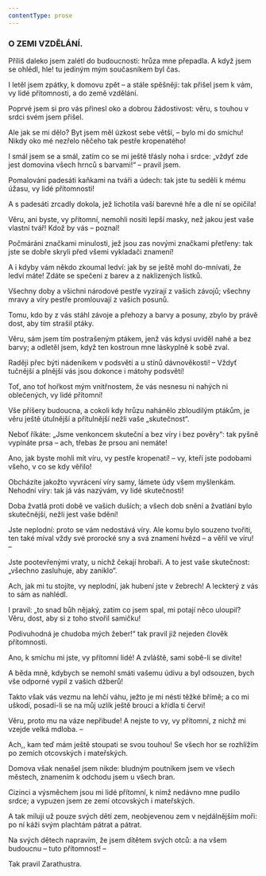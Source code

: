 ```yaml
---
contentType: prose
---
```


### O ZEMI VZDĚLÁNÍ.

Příliš daleko jsem zalétl do budoucnosti: hrůza mne přepadla. A když jsem se ohlédl, hle! tu jediným mým současníkem byl čas.

I letěl jsem zpátky, k domovu zpět – a stále spěšněji: tak přišel jsem k vám, vy lidé přítomnosti, a do země vzdělání. 

Poprvé jsem si pro vás přinesl oko a dobrou žádostivost: věru, s touhou v srdci svém jsem přišel. 

Ale jak se mi dělo? Byt jsem měl úzkost sebe větší, – bylo mi do smíchu! Nikdy oko mé nezřelo něčeho tak pestře kropenatého!

I smál jsem se a smál, zatím co se mi ještě třásly noha i srdce: „vždyť zde jest domovina všech hrnců s barvami!“ – pravil jsem.

Pomalováni padesáti kaňkami na tváři a údech: tak jste tu seděli k mému úžasu, vy lidé přítomnosti! 

A s padesáti zrcadly dokola, jež lichotila vaší barevné hře a dle ní se opičila!

Věru, ani byste, vy přítomní, nemohli nositi lepší masky, než jakou jest vaše vlastní tvář! Kdož by vás – poznal!

Počmáráni značkami minulosti, jež jsou zas novými značkami přetřeny: tak jste se dobře skryli před všemi vykladači znamení!

A i kdyby vám někdo zkoumal ledví: jak by se ještě mohl do-mnívati, že ledví máte! Zdáte se spečeni z barev a z naklizených lístků.

Všechny doby a všichni národové pestře vyzírají z vašich závojů; všechny mravy a víry pestře promlouvají z vašich posunů. 

Tomu, kdo by z vás stáhl závoje a přehozy a barvy a posuny, zbylo by právě dost, aby tím strašil ptáky. 

Věru, sám jsem tím postrašeným ptákem, jenž vás kdysi uviděl nahé a bez barvy; a odletěl jsem, když ten kostroun mne láskyplně k sobě zval. 

Raději přec býti nádeníkem v podsvětí a u stínů dávnověkosti! – Vždyť tučnější a plnější vás jsou dokonce i mátohy podsvětí!

Toť, ano toť hořkost mým vnitřnostem, že vás nesnesu ni nahých ni oblečených, vy lidé přítomní!

Vše příšery budoucna, a cokoli kdy hrůzu nahánělo zbloudilým ptákům, je věru ještě útulnější a přítulnější nežli vaše „skutečnost“.

Neboť říkáte: „Jsme venkoncem skuteční a bez víry i bez pověry“: tak pyšně vypínáte prsa – ach, třebas že prsou ani nemáte!

Ano, jak byste mohli mít víru, vy pestře kropenatí! – vy, kteří jste podobami všeho, v co se kdy věřilo!

Obcházíte jakožto vyvrácení víry samy, lámete údy všem myšlenkám. Nehodní víry: tak já vás nazývám, vy lidé skutečnosti!

Doba žvatlá proti době ve vašich duších; a všech dob snění a žvatlání bylo skutečnější, nežli jest vaše bdění!

Jste neplodní: proto se vám nedostává víry. Ale komu bylo souzeno tvořiti, ten také míval vždy své prorocké sny a svá znamení hvězd – a věřil ve víru! –

Jste pootevřenými vraty, u nichž čekají hrobaři. A to jest vaše skutečnost: „všechno zasluhuje, aby zaniklo“.

Ach, jak mi tu stojíte, vy neplodní, jak hubení jste v žebrech! A leckterý z vás to sám as nahlédl.

I pravil: „to snad bůh nějaký, zatím co jsem spal, mi potají něco uloupil? Věru, dost, aby si z toho stvořil samičku!

Podivuhodná je chudoba mých žeber!“ tak pravil již nejeden člověk přítomnosti.

Ano, k smíchu mi jste, vy přítomní lidé! A zvláště, sami sobě-li se divíte!

A běda mně, kdybych se nemohl smáti vašemu údivu a byl odsouzen, bych vše odporné vypil z vašich džberů!

Takto však vás vezmu na lehčí váhu, ježto je mi nésti těžké břímě; a co mi uškodí, posadí-li se na můj uzlík ještě brouci a křídla tí červi!

Věru, proto mu na váze nepřibude! A nejste to vy, vy přítomní, z nichž mi vzejde velká mdloba. – 

Ach,, kam teď mám ještě stoupati se svou touhou! Se všech hor se rozhlížím po zemích otcovských i mateřských.

Domova však nenašel jsem nikde: bludným poutníkem jsem ve všech městech, znamením k odchodu jsem u všech bran. 

Cizinci a výsměchem jsou mi lidé přítomní, k nimž nedávno mne pudilo srdce; a vypuzen jsem ze zemí otcovských i mateřských. 

A tak miluji už pouze svých dětí zem, neobjevenou zem v nejdálnějším moři: po ní káži svým plachtám pátrat a pátrat. 

Na svých dětech napravím, že jsem dítětem svých otců: a na všem budoucnu – tuto přítomnost! –

  

Tak pravil Zarathustra.
